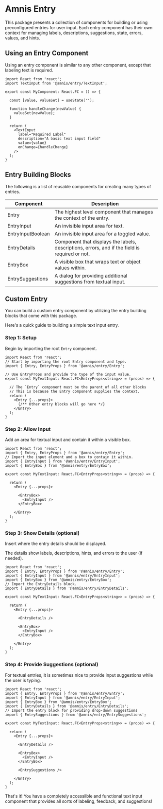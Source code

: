 # Amnis Entry

This package presents a collection of components for building or using preconfigured entries for user input. Each entry component has their own context for managing labels, descriptions, suggestions, state, errors, values, and hints.

## Using an Entry Component

Using an entry component is similar to any other component, except that labeling text is required.

```tsx
import React from 'react';
import TextInput from '@amnis/entry/TextInput';

export const MyComponent: React.FC = () => {

  const [value, valueSet] = useState('');

  function handleChange(newValue) {
    valueSet(newValue);
  }

  return (
    <TextInput
      label="Required Label"
      description="A basic text input field"
      value={value}
      onChange={handleChange}
    />
  );
}
```

## Entry Building Blocks

The following is a list of reusable components for creating many types of entries.

| Component | Description |
| --- | --- |
| Entry | The highest level component that manages the context of the entry. |
| EntryInput | An invisible input area for text. |
| EntryInputBoolean | An invisible input area for a toggled value. |
| EntryDetails | Component that displays the labels, descriptions, errors, and if the field is required or not. |
| EntryBox | A visible box that wraps text or object values within. |
| EntrySuggestions | A dialog for providing additional suggestions from textual input. |

## Custom Entry

You can build a custom entry component by utilizing the entry building blocks that come with this package.

Here's a quick guide to building a simple text input entry.

### Step 1: Setup

Begin by importing the root `Entry` component.

```tsx
import React from 'react';
// Start by importing the root Entry component and type.
import { Entry, EntryProps } from '@amnis/entry/Entry';

// Use EntryProps and provide the type of the input value.
export const MyTextInput: React.FC<EntryProps<string>> = (props) => {

  // The `Entry` component must be the parent of all other blocks
  // This is because the Entry component supplies the context.
  return (
    <Entry {...props}>
      {/** Other entry blocks will go here */}
    </Entry>
  );
}
```

### Step 2: Allow Input

Add an area for textual input and contain it within a visible box.

```tsx
import React from 'react';
import { Entry, EntryProps } from '@amnis/entry/Entry';
// Import the input element and a box to contain it within.
import { EntryInput } from '@amnis/entry/EntryInput';
import { EntryBox } from '@amnis/entry/EntryBox';

export const MyTextInput: React.FC<EntryProps<string>> = (props) => {

  return (
    <Entry {...props}>
      
      <EntryBox>
        <EntryInput />
      </EntryBox>

    </Entry>
  );
}
```

### Step 3: Show Details (optional)

Insert where the entry details should be displayed.

The details show labels, descriptions, hints, and errors to the user (if needed).

```tsx
import React from 'react';
import { Entry, EntryProps } from '@amnis/entry/Entry';
import { EntryInput } from '@amnis/entry/EntryInput';
import { EntryBox } from '@amnis/entry/EntryBox';
// Import the EntryDetails block.
import { EntryDetails } from '@amnis/entry/EntryDetails';

export const MyTextInput: React.FC<EntryProps<string>> = (props) => {

  return (
    <Entry {...props}>
      
      <EntryDetails />

      <EntryBox>
        <EntryInput />
      </EntryBox>

    </Entry>
  );
}
```

### Step 4: Provide Suggestions (optional)

For textual entries, it is sometimes nice to provide input suggestions while the user is typing.

```tsx
import React from 'react';
import { Entry, EntryProps } from '@amnis/entry/Entry';
import { EntryInput } from '@amnis/entry/EntryInput';
import { EntryBox } from '@amnis/entry/EntryBox';
import { EntryDetails } from '@amnis/entry/EntryDetails';
// Import the entry block for providing drop-down suggestions
import { EntrySuggestions } from '@amnis/entry/EntrySuggestions';

export const MyTextInput: React.FC<EntryProps<string>> = (props) => {

  return (
    <Entry {...props}>
      
      <EntryDetails />

      <EntryBox>
        <EntryInput />
      </EntryBox>

      <EntrySuggestions />

    </Entry>
  );
}
```

That's it! You have a completely accessilble and functional text input component that provides all sorts of labeling, feedback, and suggestions!